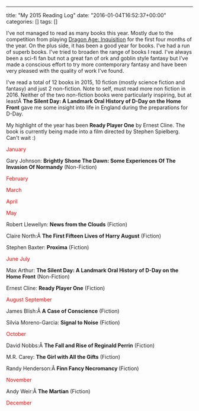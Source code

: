 ---
title: "My 2015 Reading Log"
date: "2016-01-04T16:52:37+00:00"
categories: []
tags: []

I've not managed to read as many books this year. Mostly due to the competition from playing <a href="https://www.dragonage.com/en_GB/home">Dragon Age: Inquisition</a> for the first four months of the year. On the plus side, it has been a good year for books. I've had a run of superb books. I've tried to broaden the range of books I read. I've always been a sci-fi fan but not a great fan of ork and goblin style fantasy but I've made a conscious effort to try more contemporary fantasy and have been very pleased with the quality of work I've found.

I've read a total of 12 books in 2015, 10 fiction (mostly science fiction and fantasy) and just 2 non-fiction. Note to self, must read more non fiction in 2016. Neither of the two non-fiction books were particularly inspiring, but at leastÂ <strong>The Silent Day: A Landmark Oral History of D-Day on the Home Front</strong> gave me some insight into life in England during the preparations for D-Day.

My highlight of the year has been <strong>Ready Player One</strong> by Ernest Cline. The book is currently being made into a film directed by Stephen Spielberg. Can't wait :)

<span style="color: #ff0000;">January</span>

Gary Johnson: <strong>Brightly Shone The Dawn: Some Experiences Of The Invasion Of Normandy</strong> (Non-Fiction)

<span style="color: #ff0000;">February</span>

<span style="color: #ff0000;">March</span>

<span style="color: #ff0000;">April</span>

<span style="color: #ff0000;">May</span>

Robert Llewellyn: <strong>News from the Clouds</strong> (Fiction)<strong>
</strong>

Claire North:Â <strong>The First Fifteen Lives of Harry August</strong> (Fiction)<strong>
</strong>

Stephen Baxter: <strong>Proxima</strong> (Fiction)

<span style="color: #ff0000;">June</span>
<span style="color: #ff0000;"> July</span>

Max Arthur: <strong>The Silent Day: A Landmark Oral History of D-Day on the Home Front</strong> (Non-Fiction)

Ernest Cline: <strong>Ready Player One</strong> (Fiction)

<span style="color: #ff0000;">August</span>
<span style="color: #ff0000;"> September</span>

James Blish:Â <strong>A Case of Conscience</strong> (Fiction)

Silvia Moreno-Garcia: <strong>Signal to Noise</strong> (Fiction)

<span style="color: #ff0000;">October</span>

David Nobbs:Â <strong>The Fall and Rise of Reginald Perrin</strong> (Fiction)

M.R. Carey: <strong>The Girl with All the Gifts</strong> (Fiction)

Randy Henderson:Â <strong>Finn Fancy Necromancy </strong>(Fiction)

<span style="color: #ff0000;">November</span>

Andy Weir:Â <strong>The Martian</strong> (Fiction)

<span style="color: #ff0000;">December</span>

&nbsp;
